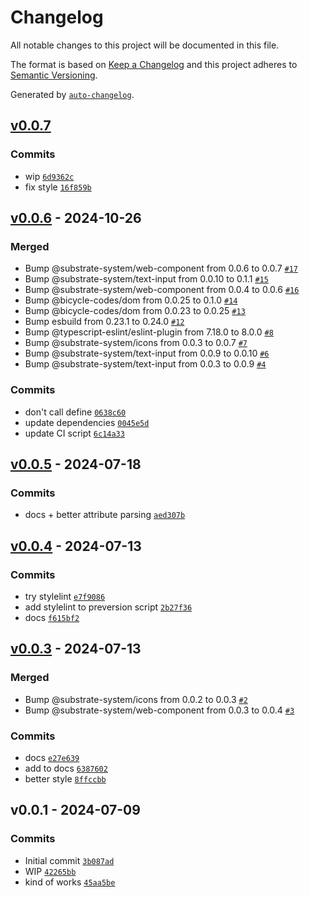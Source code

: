 # Changelog

All notable changes to this project will be documented in this file.

The format is based on [Keep a Changelog](https://keepachangelog.com/en/1.0.0/)
and this project adheres to [Semantic Versioning](https://semver.org/spec/v2.0.0.html).

Generated by [`auto-changelog`](https://github.com/CookPete/auto-changelog).

## [v0.0.7](https://github.com/substrate-system/password-field/compare/v0.0.6...v0.0.7)

### Commits

- wip [`6d9362c`](https://github.com/substrate-system/password-field/commit/6d9362c04f273585b21f77f8177923ccf4cbc3f7)
- fix style [`16f859b`](https://github.com/substrate-system/password-field/commit/16f859b390abbebfe22b5abafd1295ec1e4b3337)

## [v0.0.6](https://github.com/substrate-system/password-field/compare/v0.0.5...v0.0.6) - 2024-10-26

### Merged

- Bump @substrate-system/web-component from 0.0.6 to 0.0.7 [`#17`](https://github.com/substrate-system/password-field/pull/17)
- Bump @substrate-system/text-input from 0.0.10 to 0.1.1 [`#15`](https://github.com/substrate-system/password-field/pull/15)
- Bump @substrate-system/web-component from 0.0.4 to 0.0.6 [`#16`](https://github.com/substrate-system/password-field/pull/16)
- Bump @bicycle-codes/dom from 0.0.25 to 0.1.0 [`#14`](https://github.com/substrate-system/password-field/pull/14)
- Bump @bicycle-codes/dom from 0.0.23 to 0.0.25 [`#13`](https://github.com/substrate-system/password-field/pull/13)
- Bump esbuild from 0.23.1 to 0.24.0 [`#12`](https://github.com/substrate-system/password-field/pull/12)
- Bump @typescript-eslint/eslint-plugin from 7.18.0 to 8.0.0 [`#8`](https://github.com/substrate-system/password-field/pull/8)
- Bump @substrate-system/icons from 0.0.3 to 0.0.7 [`#7`](https://github.com/substrate-system/password-field/pull/7)
- Bump @substrate-system/text-input from 0.0.9 to 0.0.10 [`#6`](https://github.com/substrate-system/password-field/pull/6)
- Bump @substrate-system/text-input from 0.0.3 to 0.0.9 [`#4`](https://github.com/substrate-system/password-field/pull/4)

### Commits

- don't call define [`0638c60`](https://github.com/substrate-system/password-field/commit/0638c60f8ebde83fd72b7a9b59e2a7f4e62f9fa8)
- update dependencies [`0045e5d`](https://github.com/substrate-system/password-field/commit/0045e5ddce512e4214878d708937f1d7edef3c92)
- update CI script [`6c14a33`](https://github.com/substrate-system/password-field/commit/6c14a33ce3b9219c77f6502cd3aad7afb9df8dff)

## [v0.0.5](https://github.com/substrate-system/password-field/compare/v0.0.4...v0.0.5) - 2024-07-18

### Commits

- docs + better attribute parsing [`aed307b`](https://github.com/substrate-system/password-field/commit/aed307b664ffdf8704f64f1124b7befee2d141e8)

## [v0.0.4](https://github.com/substrate-system/password-field/compare/v0.0.3...v0.0.4) - 2024-07-13

### Commits

- try stylelint [`e7f9086`](https://github.com/substrate-system/password-field/commit/e7f9086a6870208fc607d5b4bbf53bd2e9959bdc)
- add stylelint to preversion script [`2b27f36`](https://github.com/substrate-system/password-field/commit/2b27f36d9c83bca2b8d2ffa716c2a0e6f9cfecae)
- docs [`f615bf2`](https://github.com/substrate-system/password-field/commit/f615bf2e33a9e518ee5dc60fb5d0d7cdcd7bbed5)

## [v0.0.3](https://github.com/substrate-system/password-field/compare/v0.0.1...v0.0.3) - 2024-07-13

### Merged

- Bump @substrate-system/icons from 0.0.2 to 0.0.3 [`#2`](https://github.com/substrate-system/password-field/pull/2)
- Bump @substrate-system/web-component from 0.0.3 to 0.0.4 [`#3`](https://github.com/substrate-system/password-field/pull/3)

### Commits

- docs [`e27e639`](https://github.com/substrate-system/password-field/commit/e27e639fa4d6f2ee4c0377e67fb748ef4d5e5cb5)
- add to docs [`6387602`](https://github.com/substrate-system/password-field/commit/6387602cdf3842cda423d8b4cb37fdea80a42f06)
- better style [`8ffccbb`](https://github.com/substrate-system/password-field/commit/8ffccbb48599d348a62e86d223d84d7f70ec0c09)

## v0.0.1 - 2024-07-09

### Commits

- Initial commit [`3b087ad`](https://github.com/substrate-system/password-field/commit/3b087ad3092e9961f922ce472dfa377f3c6397fe)
- WIP [`42265bb`](https://github.com/substrate-system/password-field/commit/42265bb093237324d19f25c2af598cdc230483dc)
- kind of works [`45aa5be`](https://github.com/substrate-system/password-field/commit/45aa5be42d0631d6a18df9e822962024cf1a2fbe)
